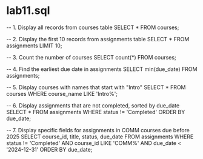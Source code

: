 # lab11.sql
-- 1. Display all records from courses table
SELECT * FROM courses;

-- 2. Display the first 10 records from assignments table
SELECT * FROM assignments LIMIT 10;

-- 3. Count the number of courses
SELECT count(*) FROM courses;

-- 4. Find the earliest due date in assignments
SELECT min(due_date) FROM assignments;

-- 5. Display courses with names that start with "Intro"
SELECT * FROM courses WHERE course_name LIKE 'Intro%';

-- 6. Display assignments that are not completed, sorted by due_date
SELECT * FROM assignments WHERE status != 'Completed' ORDER BY due_date;

-- 7. Display specific fields for assignments in COMM courses due before 2025
SELECT course_id, title, status, due_date
FROM assignments
WHERE status != 'Completed'
  AND course_id LIKE 'COMM%'
  AND due_date < '2024-12-31'
ORDER BY due_date;
